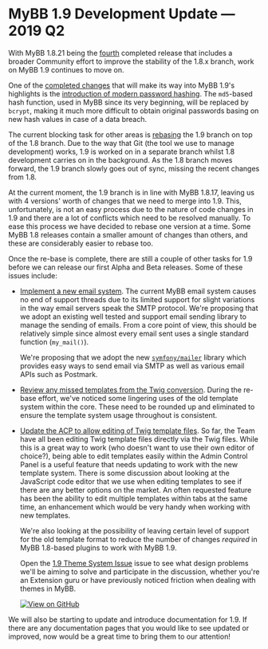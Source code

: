 # MyBB 1.9 Development Update — 2019 Q2

With MyBB 1.8.21 being the [fourth](https://community.mybb.com/forum-165.html) completed release that includes a broader Community effort to improve the stability of the 1.8.x branch, work on MyBB 1.9 continues to move on.

One of the [completed changes](https://github.com/mybb/mybb/milestone/22?closed=1) that will make its way into MyBB 1.9's highlights is the [introduction of modern password hashing](https://github.com/mybb/mybb/issues/3530). The `md5`-based hash function, used in MyBB since its very beginning, will be replaced by `bcrypt`, making it much more difficult to obtain original passwords basing on new hash values in case of a data breach.

The current blocking task for other areas is [rebasing](https://github.com/mybb/mybb/issues/3683) the 1.9 branch on top of the 1.8 branch. Due to the way that Git (the tool we use to manage development) works, 1.9 is worked on in a separate branch whilst 1.8 development carries on in the background. As the 1.8 branch moves forward, the 1.9 branch slowly goes out of sync, missing the recent changes from 1.8.

At the current moment, the 1.9 branch is in line with MyBB 1.8.17, leaving us with 4 versions' worth of changes that we need to merge into 1.9. This, unfortunately, is not an easy process due to the nature of code changes in 1.9 and there are a lot of conflicts which need to be resolved manually. To ease this process we have decided to rebase one version at a time. Some MyBB 1.8 releases contain a smaller amount of changes than others, and these are considerably easier to rebase too.

Once the re-base is complete, there are still a couple of other tasks for 1.9 before we can release our first Alpha and Beta releases. Some of these issues include:

- [Implement a new email system](https://github.com/mybb/mybb/issues/2909). The current MyBB email system causes no end of support threads due to its limited support for slight variations in the way email servers speak the SMTP protocol. We're proposing that we adopt an existing well tested and support email sending library to manage the sending of emails. From a core point of view, this should be relatively simple since almost every email sent uses a single standard function (`my_mail()`).

  We're proposing that we adopt the new [`symfony/mailer`](https://github.com/symfony/mailer) library which provides easy ways to send email via SMTP as well as various email APIs such as Postmark.

- [Review any missed templates from the Twig conversion](https://github.com/mybb/mybb/issues/3684). During the re-base effort, we've noticed some lingering uses of the old template system within the core. These need to be rounded up and eliminated to ensure the template system usage throughout is consistent.

- [Update the ACP to allow editing of Twig template files](https://github.com/mybb/mybb/issues/3686). So far, the Team have all been editing Twig template files directly via the Twig files. While this is a great way to work (who doesn't want to use their own editor of choice?), being able to edit templates easily within the Admin Control Panel is a useful feature that needs updating to work with the new template system. There is some discussion about looking at the JavaScript code editor that we use when editing templates to see if there are any better options on the market. An often requested feature has been the ability to edit multiple templates within tabs at the same time, an enhancement which would be very handy when working with new templates.

  We're also looking at the possibility of leaving certain level of support for the old template format to reduce the number of changes _required_ in MyBB 1.8-based plugins to work with MyBB 1.9.

  Open the [1.9 Theme System Issue](https://github.com/mybb/mybb/issues/3689) issue to see what design problems we'll be aiming to solve and participate in the discussion, whether you're an Extension guru or have previously noticed friction when dealing with themes in MyBB.

  [![View on GitHub](https://blogdotmybbdotcom.files.wordpress.com/2017/10/github.png)](https://github.com/mybb/mybb/issues/3689)

We will also be starting to update and introduce documentation for 1.9. If there are any documentation pages that you would like to see updated or improved, now would be a great time to bring them to our attention!

